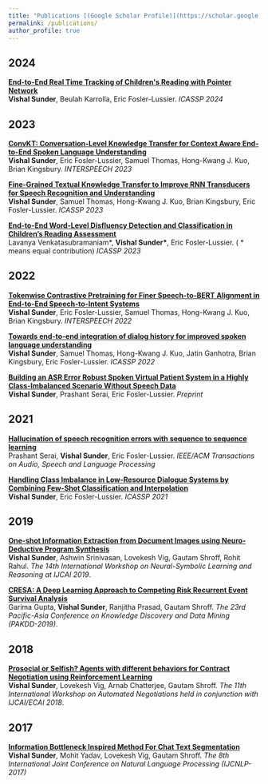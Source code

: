 ```yaml
---
title: "Publications [(Google Scholar Profile)](https://scholar.google.com/citations?user=7Gre5tsAAAAJ&hl=en)"
permalink: /publications/
author_profile: true
---
```

## 2024
<b>[End-to-End Real Time Tracking of Children's Reading with Pointer Network](http://vishalsunder.github.io/files/ICASSP_2024-CR.pdf)</b> <br> <b>Vishal Sunder</b>, Beulah Karrolla, Eric Fosler-Lussier. <i>ICASSP 2024</i>

## 2023
<b>[ConvKT: Conversation-Level Knowledge Transfer for Context Aware End-to-End Spoken Language Understanding](http://vishalsunder.github.io/files/sunder23_interspeech.pdf)</b> <br> <b>Vishal Sunder</b>, Eric Fosler-Lussier, Samuel Thomas, Hong-Kwang J. Kuo, Brian Kingsbury. <i>INTERSPEECH 2023</i>

<b>[Fine-Grained Textual Knowledge Transfer to Improve RNN Transducers for Speech Recognition and Understanding](http://vishalsunder.github.io/files/ieee_rnnt_CR.pdf)</b> <br> <b>Vishal Sunder</b>, Samuel Thomas, Hong-Kwang J. Kuo, Brian Kingsbury, Eric Fosler-Lussier. <i>ICASSP 2023</i>

<b>[End-to-End Word-Level Disfluency Detection and Classification in Children’s Reading Assessment](http://vishalsunder.github.io/files/ieee_kids_CR.pdf)</b> <br> Lavanya Venkatasubramaniam*, <b>Vishal Sunder*</b>, Eric Fosler-Lussier. ( * means equal contribution) <i>ICASSP 2023</i>

## 2022

<b>[Tokenwise Contrastive Pretraining for Finer Speech-to-BERT Alignment in End-to-End Speech-to-Intent Systems](https://arxiv.org/pdf/2204.05188.pdf)</b> <br> <b>Vishal Sunder</b>, Eric Fosler-Lussier, Samuel Thomas, Hong-Kwang J. Kuo, Brian Kingsbury. <i>INTERSPEECH 2022</i>

<b>[Towards end-to-end integration of dialog history for improved spoken language understanding](https://arxiv.org/pdf/2204.05169.pdf)</b> <br> <b>Vishal Sunder</b>, Samuel Thomas, Hong-Kwang J. Kuo, Jatin Ganhotra, Brian Kingsbury, Eric Fosler-Lussier. <i>ICASSP 2022</i>

<b>[Building an ASR Error Robust Spoken Virtual Patient System in a Highly Class-Imbalanced Scenario Without Speech Data](https://arxiv.org/pdf/2204.05183.pdf)</b> <br> <b>Vishal Sunder</b>, Prashant Serai, Eric Fosler-Lussier. <i>Preprint</i>


## 2021

<b>[Hallucination of speech recognition errors with sequence to sequence learning](https://arxiv.org/pdf/2103.12258.pdf)</b> <br> Prashant Serai, <b>Vishal Sunder</b>, Eric Fosler-Lussier. <i>IEEE/ACM Transactions on Audio, Speech and Language Processing</i>

<b>[Handling Class Imbalance in Low-Resource Dialogue Systems by Combining Few-Shot Classification and Interpolation](https://arxiv.org/pdf/2010.15090.pdf)</b> <br> <b>Vishal Sunder</b>, Eric Fosler-Lussier. <i>ICASSP 2021</i>


## 2019
<b>[One-shot Information Extraction from Document Images using Neuro-Deductive Program Synthesis](http://vishalsunder.github.io/files/progsyn-paper.pdf)</b><br>
<b>Vishal Sunder</b>, Ashwin Srinivasan, Lovekesh Vig, Gautam Shroff, Rohit Rahul. <i>The 14th International Workshop on
Neural-Symbolic Learning and Reasoning at IJCAI 2019</i>.

<b>[CRESA: A Deep Learning Approach to Competing Risk Recurrent Event Survival Analysis](https://www.researchgate.net/profile/Garima-Gupta-35/publication/332193994_CRESA_A_Deep_Learning_Approach_to_Competing_Risks_Recurrent_Event_Survival_Analysis/links/5f02e077299bf1881603a353/CRESA-A-Deep-Learning-Approach-to-Competing-Risks-Recurrent-Event-Survival-Analysis.pdf)</b><br>
Garima Gupta, <b>Vishal Sunder</b>, Ranjitha Prasad, Gautam Shroff. <i>The 23rd Pacific-Asia Conference on Knowledge Discovery and Data Mining (PAKDD-2019)</i>.

## 2018

<b>[Prosocial or Selfish? Agents with different behaviors for Contract Negotiation using Reinforcement Learning](https://arxiv.org/pdf/1809.07066.pdf)</b><br>
<b>Vishal Sunder</b>, Lovekesh Vig, Arnab Chatterjee, Gautam Shroff. <i>The 11th International Workshop on Automated Negotiations held in conjunction with IJCAI/ECAI 2018</i>.

## 2017

<b>[Information Bottleneck Inspired Method For Chat Text Segmentation](https://aclanthology.org/I17-1020.pdf)</b> <br> <b>Vishal Sunder</b>, Mohit Yadav, Lovekesh Vig, Gautam Shroff. <i>The 8th International Joint Conference on Natural Language Processing (IJCNLP-2017)</i>
